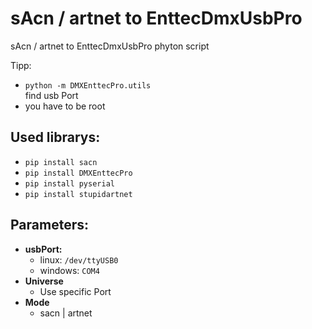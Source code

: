 # sAcn / artnet to EnttecDmxUsbPro

sAcn / artnet to EnttecDmxUsbPro phyton script

Tipp:

- `python -m DMXEnttecPro.utils`  
  find usb Port
- you have to be root

## Used librarys:

- `pip install sacn`
- `pip install DMXEnttecPro`
- `pip install pyserial`
- `pip install stupidartnet`

## Parameters:

- **usbPort:**
    - linux: `/dev/ttyUSB0`
    - windows: `COM4`
- **Universe**
    - Use specific Port
- **Mode**
    - sacn | artnet 